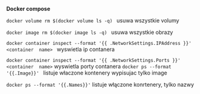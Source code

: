 **Docker compose**

`docker volume rm $(docker volume ls -q) ` usuwa wszystkie volumy

`docker image rm $(docker image ls -q) ` usuwa wszystkie obrazy

`docker container inspect --format '{{ .NetworkSettings.IPAddress }}' <container  name> ` wyswietla ip contanera

`docker container inspect --format '{{ .NetworkSettings.Ports }}' <container  name>` wyswietla porty contanera
`docker ps --format '{{.Image}}' ` listuje właczone kontenery wypisujac tylko image

`docker ps --format '{{.Names}}'` listuje włączone konrtenery, tylko nazwy
